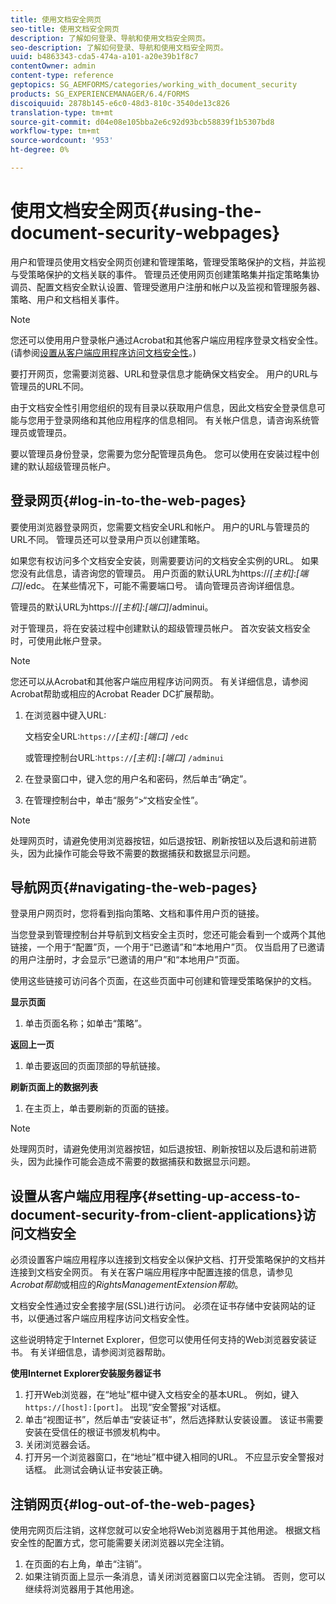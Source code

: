 ```yaml
---
title: 使用文档安全网页
seo-title: 使用文档安全网页
description: 了解如何登录、导航和使用文档安全网页。
seo-description: 了解如何登录、导航和使用文档安全网页。
uuid: b4863343-cda5-474a-a101-a20e39b1f8c7
contentOwner: admin
content-type: reference
geptopics: SG_AEMFORMS/categories/working_with_document_security
products: SG_EXPERIENCEMANAGER/6.4/FORMS
discoiquuid: 2878b145-e6c0-48d3-810c-3540de13c826
translation-type: tm+mt
source-git-commit: d04e08e105bba2e6c92d93bcb58839f1b5307bd8
workflow-type: tm+mt
source-wordcount: '953'
ht-degree: 0%

---
```



# 使用文档安全网页{#using-the-document-security-webpages}

用户和管理员使用文档安全网页创建和管理策略，管理受策略保护的文档，并监视与受策略保护的文档关联的事件。 管理员还使用网页创建策略集并指定策略集协调员、配置文档安全默认设置、管理受邀用户注册和帐户以及监视和管理服务器、策略、用户和文档相关事件。

>[!NOTE]
>
>您还可以使用用户登录帐户通过Acrobat和其他客户端应用程序登录文档安全性。 (请参阅[设置从客户端应用程序访问文档安全性](using-document-security-web-pages.md#setting-up-access-to-document-security-from-client-applications)。)

要打开网页，您需要浏览器、URL和登录信息才能确保文档安全。 用户的URL与管理员的URL不同。

由于文档安全性引用您组织的现有目录以获取用户信息，因此文档安全登录信息可能与您用于登录网络和其他应用程序的信息相同。 有关帐户信息，请咨询系统管理员或管理员。

要以管理员身份登录，您需要为您分配管理员角色。 您可以使用在安装过程中创建的默认超级管理员帐户。

## 登录网页{#log-in-to-the-web-pages}

要使用浏览器登录网页，您需要文档安全URL和帐户。 用户的URL与管理员的URL不同。 管理员还可以登录用户页以创建策略。

如果您有权访问多个文档安全安装，则需要要访问的文档安全实例的URL。 如果您没有此信息，请咨询您的管理员。 用户页面的默认URL为https://*[主机]*:*[端口]*/edc。 在某些情况下，可能不需要端口号。 请向管理员咨询详细信息。

管理员的默认URL为https://*[主机]*:*[端口]*/adminui。

对于管理员，将在安装过程中创建默认的超级管理员帐户。 首次安装文档安全时，可使用此帐户登录。

>[!NOTE]
>
>您还可以从Acrobat和其他客户端应用程序访问网页。 有关详细信息，请参阅Acrobat帮助或相应的Acrobat Reader DC扩展帮助。

1. 在浏览器中键入URL:

   文档安全URL:`https://`*[主机&#x200B;]*`:`*[端口]* `/edc`

   或管理控制台URL:`https://`*[主机&#x200B;]*`:`*[端口]* `/adminui`

1. 在登录窗口中，键入您的用户名和密码，然后单击“确定”。
1. 在管理控制台中，单击“服务”>“文档安全性”。

>[!NOTE]
>
>处理网页时，请避免使用浏览器按钮，如后退按钮、刷新按钮以及后退和前进箭头，因为此操作可能会导致不需要的数据捕获和数据显示问题。

## 导航网页{#navigating-the-web-pages}

登录用户网页时，您将看到指向策略、文档和事件用户页的链接。

当您登录到管理控制台并导航到文档安全主页时，您还可能会看到一个或两个其他链接，一个用于“配置”页，一个用于“已邀请”和“本地用户”页。 仅当启用了已邀请的用户注册时，才会显示“已邀请的用户”和“本地用户”页面。

使用这些链接可访问各个页面，在这些页面中可创建和管理受策略保护的文档。

**显示页面**

1. 单击页面名称；如单击“策略”。

**返回上一页**

1. 单击要返回的页面顶部的导航链接。

**刷新页面上的数据列表**

1. 在主页上，单击要刷新的页面的链接。

>[!NOTE]
>
>处理网页时，请避免使用浏览器按钮，如后退按钮、刷新按钮以及后退和前进箭头，因为此操作可能会造成不需要的数据捕获和数据显示问题。

## 设置从客户端应用程序{#setting-up-access-to-document-security-from-client-applications}访问文档安全

必须设置客户端应用程序以连接到文档安全以保护文档、打开受策略保护的文档并连接到文档安全网页。 有关在客户端应用程序中配置连接的信息，请参见&#x200B;*Acrobat帮助*&#x200B;或相应的&#x200B;*RightsManagementExtension帮助*。

文档安全性通过安全套接字层(SSL)进行访问。 必须在证书存储中安装网站的证书，以便通过客户端应用程序访问文档安全性。

<!-- Fix broken link See Configuring SSL for information on SSL.-->

这些说明特定于Internet Explorer，但您可以使用任何支持的Web浏览器安装证书。 有关详细信息，请参阅浏览器帮助。

**使用Internet Explorer安装服务器证书**

1. 打开Web浏览器，在“地址”框中键入文档安全的基本URL。 例如，键入`https://[host]:[port]`。 出现“安全警报”对话框。
1. 单击“视图证书”，然后单击“安装证书”，然后选择默认安装设置。 该证书需要安装在受信任的根证书颁发机构中。
1. 关闭浏览器会话。
1. 打开另一个浏览器窗口，在“地址”框中键入相同的URL。 不应显示安全警报对话框。 此测试会确认证书安装正确。

## 注销网页{#log-out-of-the-web-pages}

使用完网页后注销，这样您就可以安全地将Web浏览器用于其他用途。 根据文档安全性的配置方式，您可能需要关闭浏览器以完全注销。

1. 在页面的右上角，单击“注销”。
1. 如果注销页面上显示一条消息，请关闭浏览器窗口以完全注销。 否则，您可以继续将浏览器用于其他用途。

